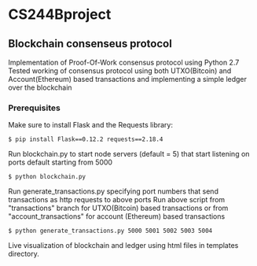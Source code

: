 # CS244Bproject

## Blockchain consenseus protocol

Implementation of Proof-Of-Work consensus protocol using Python 2.7
Tested working of consensus protocol using both UTXO(Bitcoin) and Account(Ethereum)
based transactions and implementing a simple ledger over the blockchain

### Prerequisites

Make sure to install Flask and the Requests library:

```
$ pip install Flask==0.12.2 requests==2.18.4 
```

Run blockchain.py to start node servers (default = 5) that start
listening on ports default starting from 5000

```
$ python blockchain.py 
```

Run generate_transactions.py specifying port numbers that send
transactions as http requests to above ports
Run above script from "transactions" branch for UTXO(Bitcoin)
based transactions or from "account_transactions" for account
(Ethereum) based transactions

```
$ python generate_transactions.py 5000 5001 5002 5003 5004
```

Live visualization of blockchain and ledger using html files
in templates directory.